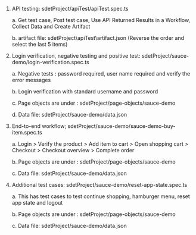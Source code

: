 1.	API testing:  sdetProject/apiTest/apiTest.spec.ts

    a. Get test case, Post test case, Use API Returned Results in a Workflow, Collect Data and Create Artifact

    b. artifact file: sdetProject\apiTest\artifact.json (Reverse the order and select the last 5 items)

2.	Login verification, negative testing and positive test: sdetProject/sauce-demo/login-verification.spec.ts

    a.	Negative tests : password required, user name required and verify the error messages

    b.	Login verification with standard username and password

    c.	Page objects are under : sdetProject/page-objects/sauce-demo

    d. 	Data file: sdetProject/sauce-demo/data.json
    
3.	End-to-end workflow; sdetProject/sauce-demo/sauce-demo-buy-item.spec.ts

    a.	Login > Verify the product > Add item to cart  >  Open shopping cart > Checkout > Checkout overview > Complete order

    b.	Page objects are under : sdetProject/page-objects/sauce-demo

    c.	Data file: sdetProject/sauce-demo/data.json
    
4.	Additional test cases: sdetProject/sauce-demo/reset-app-state.spec.ts

    a.	This has test cases to test continue shopping, hamburger menu, reset app state and logout

    b.	Page objects are under : sdetProject/page-objects/sauce-demo

    c.	Data file: sdetProject/sauce-demo/data.json